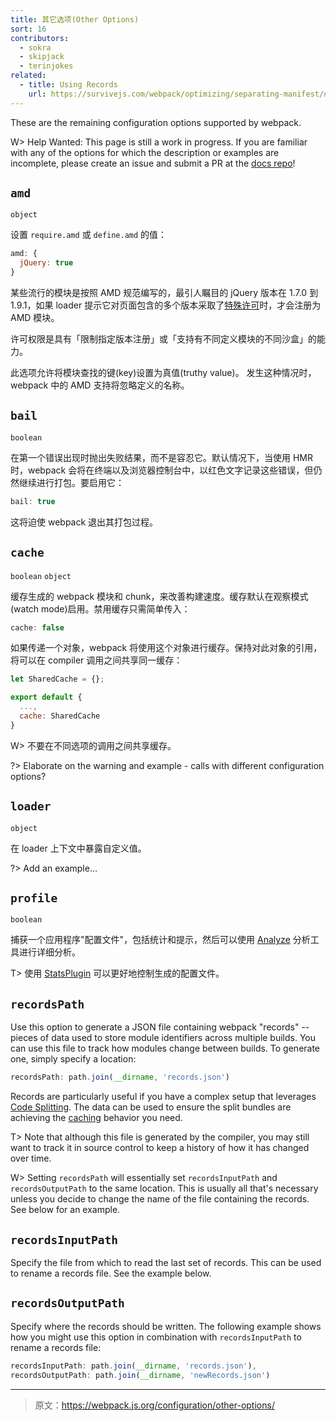```yaml
---
title: 其它选项(Other Options)
sort: 16
contributors:
  - sokra
  - skipjack
  - terinjokes
related:
  - title: Using Records
    url: https://survivejs.com/webpack/optimizing/separating-manifest/#using-records
---
```



These are the remaining configuration options supported by webpack.

W> Help Wanted: This page is still a work in progress. If you are familiar with any of the options for which the description or examples are incomplete, please create an issue and submit a PR at the [docs repo](https://github.com/webpack/webpack.js.org)!


## `amd`

`object`

设置 `require.amd` 或 `define.amd` 的值：

```js
amd: {
  jQuery: true
}
```

某些流行的模块是按照 AMD 规范编写的，最引人瞩目的 jQuery 版本在 1.7.0 到 1.9.1，如果 loader 提示它对页面包含的多个版本采取了[特殊许可](https://github.com/amdjs/amdjs-api/wiki/jQuery-and-AMD)时，才会注册为 AMD 模块。

许可权限是具有「限制指定版本注册」或「支持有不同定义模块的不同沙盒」的能力。

此选项允许将模块查找的键(key)设置为真值(truthy value)。
发生这种情况时，webpack 中的 AMD 支持将忽略定义的名称。


## `bail`

`boolean`

在第一个错误出现时抛出失败结果，而不是容忍它。默认情况下，当使用 HMR 时，webpack 会将在终端以及浏览器控制台中，以红色文字记录这些错误，但仍然继续进行打包。要启用它：

```js
bail: true
```

这将迫使 webpack 退出其打包过程。


## `cache`

`boolean` `object`

缓存生成的 webpack 模块和 chunk，来改善构建速度。缓存默认在观察模式(watch mode)启用。禁用缓存只需简单传入：

```js
cache: false
```

如果传递一个对象，webpack 将使用这个对象进行缓存。保持对此对象的引用，将可以在 compiler 调用之间共享同一缓存：

```js
let SharedCache = {};

export default {
  ...,
  cache: SharedCache
}
```

W> 不要在不同选项的调用之间共享缓存。

?> Elaborate on the warning and example - calls with different configuration options?


## `loader`

`object`

在 loader 上下文中暴露自定义值。

?> Add an example...


## `profile`

`boolean`

捕获一个应用程序"配置文件"，包括统计和提示，然后可以使用 [Analyze](https://webpack.github.io/analyse/) 分析工具进行详细分析。

T> 使用 [StatsPlugin](https://www.npmjs.com/package/stats-webpack-plugin) 可以更好地控制生成的配置文件。


## `recordsPath`

Use this option to generate a JSON file containing webpack "records" -- pieces of data used to store module identifiers across multiple builds. You can use this file to track how modules change between builds. To generate one, simply specify a location:

``` js
recordsPath: path.join(__dirname, 'records.json')
```

Records are particularly useful if you have a complex setup that leverages [Code Splitting](/guides/code-splitting). The data can be used to ensure the split bundles are achieving the [caching](/guides/caching) behavior you need.

T> Note that although this file is generated by the compiler, you may still want to track it in source control to keep a history of how it has changed over time.

W> Setting `recordsPath` will essentially set `recordsInputPath` and `recordsOutputPath` to the same location. This is usually all that's necessary unless you decide to change the name of the file containing the records. See below for an example.


## `recordsInputPath`

Specify the file from which to read the last set of records. This can be used to rename a records file. See the example below.


## `recordsOutputPath`

Specify where the records should be written. The following example shows how you might use this option in combination with `recordsInputPath` to rename a records file:

``` js
recordsInputPath: path.join(__dirname, 'records.json'),
recordsOutputPath: path.join(__dirname, 'newRecords.json')
```

***

> 原文：https://webpack.js.org/configuration/other-options/
